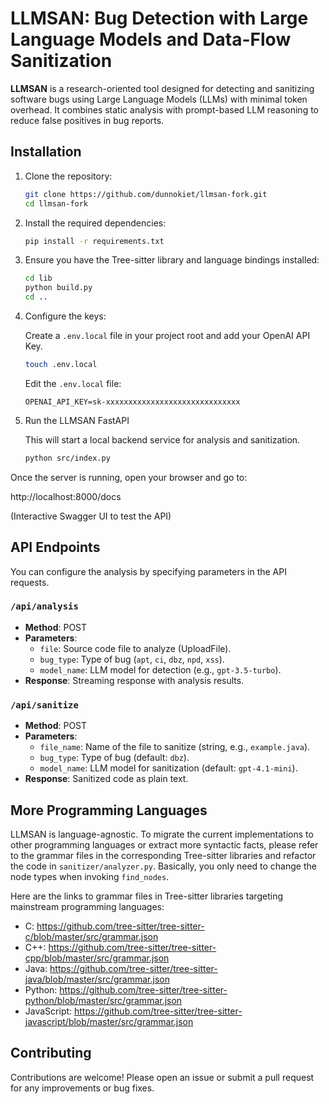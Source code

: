 # LLMSAN: Bug Detection with Large Language Models and Data-Flow Sanitization

**LLMSAN** is a research-oriented tool designed for detecting and sanitizing software bugs using Large Language Models (LLMs) with minimal token overhead. It combines static analysis with prompt-based LLM reasoning to reduce false positives in bug reports.

## Installation

1. Clone the repository:
    ```bash
    git clone https://github.com/dunnokiet/llmsan-fork.git
    cd llmsan-fork
    ```

2. Install the required dependencies:
    ```bash
    pip install -r requirements.txt
    ```

3. Ensure you have the Tree-sitter library and language bindings installed:
    ```bash
    cd lib
    python build.py
    cd ..
    ```

4. Configure the keys:
   
   Create a `.env.local` file in your project root and add your OpenAI API Key.

    ```bash
    touch .env.local
    ```

   Edit the `.env.local` file:
    ```
    OPENAI_API_KEY=sk-xxxxxxxxxxxxxxxxxxxxxxxxxxxxxx
    ```

5. Run the LLMSAN FastAPI

   This will start a local backend service for analysis and sanitization.
    ```bash
    python src/index.py
    ```

Once the server is running, open your browser and go to:

http://localhost:8000/docs

(Interactive Swagger UI to test the API)

## API Endpoints

You can configure the analysis by specifying parameters in the API requests.

### `/api/analysis`
- **Method**: POST
- **Parameters**:
  - `file`: Source code file to analyze (UploadFile).
  - `bug_type`: Type of bug (`apt`, `ci`, `dbz`, `npd`, `xss`).
  - `model_name`: LLM model for detection (e.g., `gpt-3.5-turbo`).
- **Response**: Streaming response with analysis results.

### `/api/sanitize`
- **Method**: POST
- **Parameters**:
  - `file_name`: Name of the file to sanitize (string, e.g., `example.java`).
  - `bug_type`: Type of bug (default: `dbz`).
  - `model_name`: LLM model for sanitization (default: `gpt-4.1-mini`).
- **Response**: Sanitized code as plain text.

## More Programming Languages

LLMSAN is language-agnostic. To migrate the current implementations to other programming languages or extract more syntactic facts, please refer to the grammar files in the corresponding Tree-sitter libraries and refactor the code in `sanitizer/analyzer.py`. Basically, you only need to change the node types when invoking `find_nodes`.

Here are the links to grammar files in Tree-sitter libraries targeting mainstream programming languages:

- C: https://github.com/tree-sitter/tree-sitter-c/blob/master/src/grammar.json
- C++: https://github.com/tree-sitter/tree-sitter-cpp/blob/master/src/grammar.json
- Java: https://github.com/tree-sitter/tree-sitter-java/blob/master/src/grammar.json
- Python: https://github.com/tree-sitter/tree-sitter-python/blob/master/src/grammar.json
- JavaScript: https://github.com/tree-sitter/tree-sitter-javascript/blob/master/src/grammar.json

## Contributing

Contributions are welcome! Please open an issue or submit a pull request for any improvements or bug fixes.
